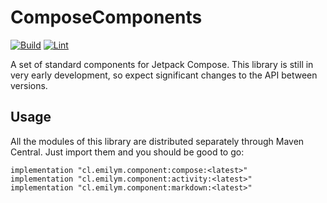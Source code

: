 # ComposeComponents
[![Build](https://github.com/BenMMcLean/ComposeComponents/actions/workflows/build.yml/badge.svg)](https://github.com/BenMMcLean/ComposeComponents/actions/workflows/build.yml)
[![Lint](https://github.com/BenMMcLean/ComposeComponents/actions/workflows/lint.yml/badge.svg)](https://github.com/BenMMcLean/ComposeComponents/actions/workflows/lint.yml)

A set of standard components for Jetpack Compose. This library is still in very early development, so expect significant changes to the API between versions.

## Usage
All the modules of this library are distributed separately through Maven Central. Just import them and you should be good to go:
```
implementation "cl.emilym.component:compose:<latest>"
implementation "cl.emilym.component:activity:<latest>"
implementation "cl.emilym.component:markdown:<latest>"
```
